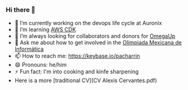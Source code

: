 ### Hi there 👋

- 🔭 I’m currently working on the devops life cycle at Auronix
- 🌱 I’m learning [AWS CDK](https://github.com/aws/aws-cdk/)
- 🤔 I’m always looking for collaborators and donors for [OmegaUp](https://omegaup.org/) 
- 💬 Ask me about how to get involved in the [Olimpiada Mexicana de Informática](https://github.com/ComiteMexicanoDeInformatica/)
- 📫 How to reach me: https://keybase.io/pacharrin
- 😄 Pronouns: he/him
- ⚡ Fun fact: I'm into cooking and kinfe sharpening
- Here is a more [traditional CV](CV Alexis Cervantes.pdf)
